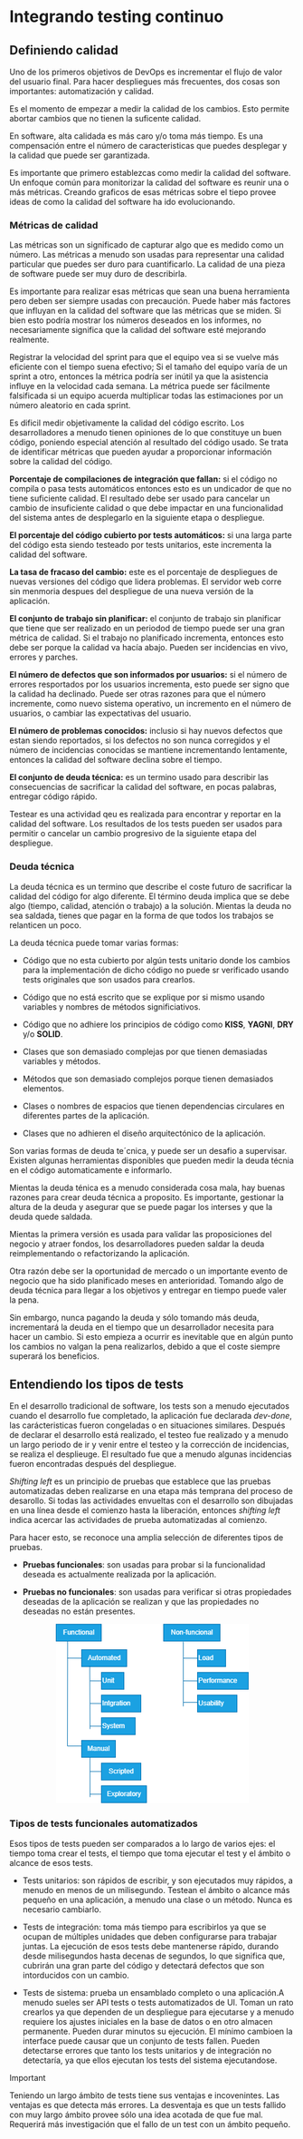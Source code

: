 # Integrando testing continuo

## Definiendo calidad

Uno de los primeros objetivos de DevOps es incrementar el flujo de valor del usuario final. Para hacer despliegues más frecuentes, dos cosas son importantes: automatización y calidad. 

Es el momento de empezar a medir la calidad de los cambios. Esto permite abortar cambios que no tienen la suficente calidad.

En software, alta calidada es más caro y/o toma más tiempo. Es una compensación entre el número de caracteristicas que puedes desplegar y la calidad que puede ser garantizada.

Es importante que primero establezcas como medir la calidad del software. Un enfoque común para monitorizar la calidad del software es reunir una o más métricas. Creando graficos de esas métricas sobre el tiepo provee ideas de como la calidad del software ha ido evolucionando.

### Métricas de calidad

Las métricas son un significado de capturar algo que es medido como un número. Las métricas a menudo son usadas para representar una calidad particular que puedes ser duro para cuantificarlo. La calidad  de una pieza de software puede ser muy duro de describirla.

Es importante para realizar esas métricas que sean una buena herramienta pero deben ser siempre usadas con precaución. Puede haber más factores que influyan en la calidad del software que las métricas que se miden. Si bien esto podría mostrar los números deseados en los informes, no necesariamente significa que la calidad del software esté mejorando realmente.

Registrar la velocidad del sprint para que el equipo vea si se vuelve más eficiente con el tiempo suena efectivo; Si el tamaño del equipo varía de un sprint a otro, entonces la métrica podría ser inútil ya que la asistencia influye en la velocidad cada semana. La métrica puede ser fácilmente falsificada si un equipo acuerda multiplicar todas las estimaciones por un número aleatorio en cada sprint.

Es dificil medir objetivamente la calidad del código escrito. Los desarrolladores a menudo tienen opiniones de lo que constituye un buen código, poniendo especial atención al resultado del código usado. Se trata de identificar métricas que pueden ayudar a proporcionar información sobre la calidad del código.

**Porcentaje de compilaciones de integración que fallan:** si el código no compila o pasa tests automáticos entonces esto es un undicador de que no tiene suficiente calidad. El resultado debe ser usado para cancelar un cambio de insuficiente calidad o que debe impactar en una funcionalidad del sistema antes de desplegarlo en la siguiente etapa o despliegue.

**El porcentaje del código cubierto por tests automáticos:** si una larga parte del código esta siendo testeado por tests unitarios, este incrementa la calidad del software.

**La tasa de fracaso del cambio:** este es el porcentaje  de despliegues de nuevas versiones del código que lidera problemas. El servidor web corre sin menmoria despues del despliegue de una nueva versión de la aplicación.

**El conjunto de trabajo sin planificar:** el conjunto de trabajo sin planificar que tiene que ser realizado en un periodod de tiempo puede ser una gran métrica de calidad. Si el trabajo no planificado incrementa, entonces esto debe ser porque la calidad va hacía abajo. Pueden ser incidencias en vivo, errores y parches.

**El número de defectos que son informados por usuarios:** si el número de errores resportados por los usuarios incrementa, esto puede ser signo que la calidad ha declinado. Puede ser otras razones para que el número incremente, como nuevo sistema operativo, un incremento en el número de usuarios, o cambiar las expectativas del usuario.

**El número de problemas conocidos:** inclusio si hay nuevos defectos que estan siendo reportados, si los defectos no son nunca corregidos y el número de incidencias conocidas se mantiene incrementando lentamente, entonces la calidad del software declina sobre el tiempo.

**El conjunto de deuda técnica:** es un termino usado para describir las consecuencias de sacrificar la calidad del software, en pocas palabras, entregar código rápido.

Testear es una actividad qeu es realizada para encontrar y reportar en la calidad del software. Los resultados de los tests pueden ser usados para permitir o cancelar un cambio progresivo de la siguiente etapa del despliegue.

### Deuda técnica

La deuda técnica es un termino que describe el coste futuro de sacrificar la calidad del código for algo diferente. El término deuda implica que se debe algo (tiempo, calidad, atención o trabajo) a la solución. Mientas la deuda no sea saldada, tienes que pagar en la forma de que todos los trabajos se relanticen un poco.

La deuda técnica puede tomar varias formas:

* Código que no esta cubierto por algún tests unitario donde los cambios para la implementación de dicho código no puede sr verificado usando tests originales que son usados para crearlos. 

* Código que no está escrito que se explique por si mismo usando variables y nombres de métodos significiativos.

* Código que no adhiere los principios de código como **KISS**, **YAGNI**, **DRY** y/o **SOLID**.

* Clases que son demasiado complejas por que tienen demasiadas variables y métodos.

* Métodos que son demasiado complejos porque tienen demasiados elementos.

* Clases o nombres de espacios que tienen dependencias circulares en diferentes partes de la aplicación.

* Clases que no adhieren el diseño arquitectónico de la aplicación.

Son varias formas de deuda te´cnica, y puede ser un desafio a supervisar. Existen algunas herramientas disponibles que pueden medir la deuda técnia en el código automaticamente e informarlo.

Mientas la deuda ténica es a menudo considerada cosa mala, hay buenas razones para crear deuda técnica a proposito. Es importante, gestionar la altura de la deuda y asegurar que se puede pagar los interses y que la deuda quede saldada.

Mientas la primera versión es usada para validar las proposiciones del negocio y atraer fondos, los desarrolladores pueden saldar la deuda reimplementando o refactorizando la aplicación.

Otra razón debe ser la oportunidad de mercado o un importante evento de negocio que ha sido planificado meses en anterioridad. Tomando algo de deuda técnica para llegar a los objetivos y entregar en tiempo puede valer la pena.

Sin embargo, nunca pagando la deuda y sólo tomando más deuda, incrementará la deuda en el tiempo que un desarrollador necesita para hacer un cambio. Si esto empieza a ocurrir es inevitable que en algún punto los cambios no valgan la pena realizarlos, debido a que el coste siempre superará los beneficios. 

## Entendiendo los tipos de tests

En el desarrollo tradicional de software, los tests son a menudo ejecutados cuando el desarrollo fue completado, la aplicación fue declarada *dev-done*, las carácteristicas fueron congeladas o en situaciones similares. Después de declarar el desarrollo está realizado, el testeo fue realizado y a menudo un largo periodo de ir y venir entre el testeo y la corrección de incidencias, se realiza el desplieuge. El resultado fue que a menudo algunas incidencias fueron encontradas después del despliegue.

*Shifting left* es un principio de pruebas que establece que las pruebas automatizadas deben realizarse en una etapa más temprana del proceso de desarollo. Si todas las actividades envueltas con el desarrollo son dibujadas en una línea desde el comienzo hasta la liberación, entonces *shifting left* indica acercar las actividades de prueba automatizadas al comienzo.

Para hacer esto, se reconoce una amplia selección de diferentes tipos de pruebas.

* **Pruebas funcionales**: son usadas para probar si la funcionalidad deseada es actualmente realizada por la aplicación.

* **Pruebas no funcionales**: son usadas para verificar si otras propiedades deseadas de la aplicación se realizan y que las propiedades no deseadas no están presentes. 

<p align="center">
    <img src="Figure10.2.png">
<p/>

### Tipos de tests funcionales automatizados

Esos tipos de tests pueden ser comparados a lo largo de varios ejes: el tiempo toma crear el tests, el tiempo que toma ejecutar el test y el ámbito o alcance de esos tests.

* Tests unitarios: son rápidos de escribir, y son ejecutados muy rápidos, a menudo en menos de un milisegundo. Testean el ámbito o alcance más pequeño en una aplicación, a menudo una clase o un método. Nunca es necesario cambiarlo.

* Tests de integración: toma más tiempo para escribirlos ya que se ocupan de múltiples unidades que deben configurarse para trabajar juntas. La ejecución de esos tests debe mantenerse rápido, durando desde milisegundos hasta decenas de segundos, lo que significa que, cubrirán una gran parte del código y detectará defectos que son intorducidos con un cambio.

* Tests de sistema: prueba un ensamblado completo o una aplicación.A menudo sueles ser API tests o tests automatizados de UI. Toman un rato crearlos ya que dependen de un despliegue para ejecutarse y a menudo requiere los ajustes iniciales en la base de datos o en otro almacen permanente. Pueden durar minutos su ejecución. El mínimo cambioen la interface puede causar que un conjunto de tests fallen. Pueden detectarse errores que tanto los tests unitarios y de integración no detectaría, ya que ellos ejecutan los tests del sistema ejecutandose.

> [!IMPORTANT]
> Teniendo un largo ámbito de tests tiene sus ventajas e incovenintes. Las ventajas es que detecta más errores. La desventaja es que un tests fallido con muy largo ámbito provee sólo una idea acotada de que fue mal. Requerirá más investigación que el fallo de un test con un ámbito pequeño.

